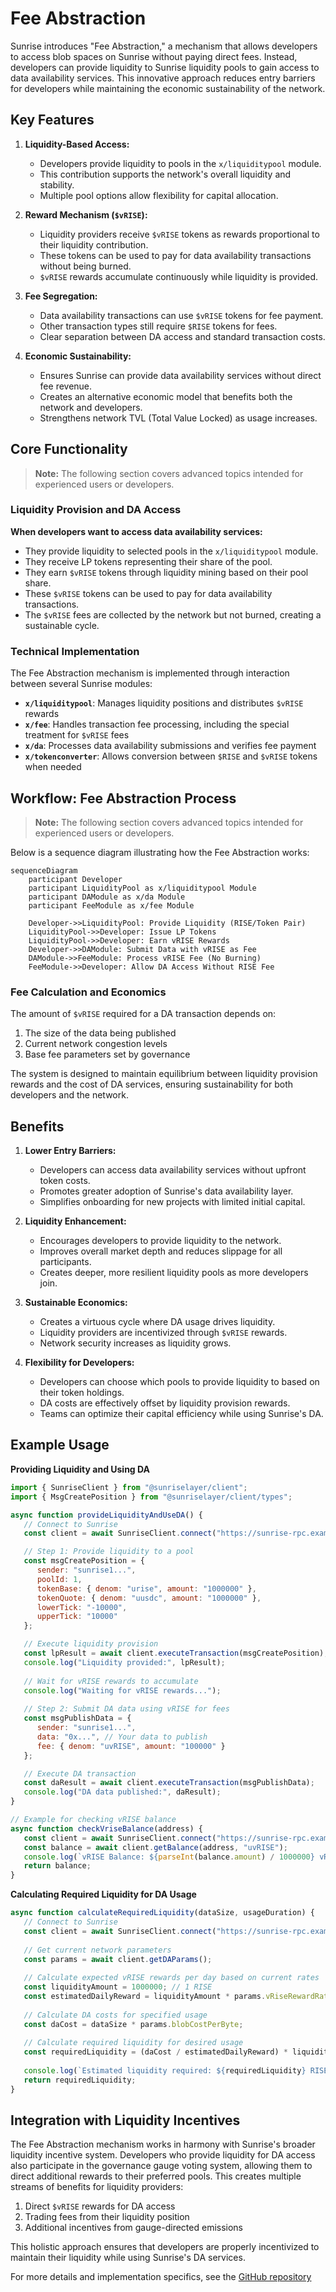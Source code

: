 # Fee Abstraction

Sunrise introduces "Fee Abstraction," a mechanism that allows developers to access blob spaces on Sunrise without paying direct fees. Instead, developers can provide liquidity to Sunrise liquidity pools to gain access to data availability services. This innovative approach reduces entry barriers for developers while maintaining the economic sustainability of the network.

## Key Features

1. **Liquidity-Based Access:**

   - Developers provide liquidity to pools in the `x/liquiditypool` module.
   - This contribution supports the network's overall liquidity and stability.
   - Multiple pool options allow flexibility for capital allocation.

2. **Reward Mechanism (`$vRISE`):**

   - Liquidity providers receive `$vRISE` tokens as rewards proportional to their liquidity contribution.
   - These tokens can be used to pay for data availability transactions without being burned.
   - `$vRISE` rewards accumulate continuously while liquidity is provided.

3. **Fee Segregation:**

   - Data availability transactions can use `$vRISE` tokens for fee payment.
   - Other transaction types still require `$RISE` tokens for fees.
   - Clear separation between DA access and standard transaction costs.

4. **Economic Sustainability:**

   - Ensures Sunrise can provide data availability services without direct fee revenue.
   - Creates an alternative economic model that benefits both the network and developers.
   - Strengthens network TVL (Total Value Locked) as usage increases.

## Core Functionality

> **Note:** The following section covers advanced topics intended for experienced users or developers.

### Liquidity Provision and DA Access

**When developers want to access data availability services:**

- They provide liquidity to selected pools in the `x/liquiditypool` module.
- They receive LP tokens representing their share of the pool.
- They earn `$vRISE` tokens through liquidity mining based on their pool share.
- These `$vRISE` tokens can be used to pay for data availability transactions.
- The `$vRISE` fees are collected by the network but not burned, creating a sustainable cycle.

### Technical Implementation

The Fee Abstraction mechanism is implemented through interaction between several Sunrise modules:

- **`x/liquiditypool`**: Manages liquidity positions and distributes `$vRISE` rewards
- **`x/fee`**: Handles transaction fee processing, including the special treatment for `$vRISE` fees
- **`x/da`**: Processes data availability submissions and verifies fee payment
- **`x/tokenconverter`**: Allows conversion between `$RISE` and `$vRISE` tokens when needed

## Workflow: Fee Abstraction Process

> **Note:** The following section covers advanced topics intended for experienced users or developers.

Below is a sequence diagram illustrating how the Fee Abstraction works:

```mermaid
sequenceDiagram
    participant Developer
    participant LiquidityPool as x/liquiditypool Module
    participant DAModule as x/da Module
    participant FeeModule as x/fee Module

    Developer->>LiquidityPool: Provide Liquidity (RISE/Token Pair)
    LiquidityPool->>Developer: Issue LP Tokens
    LiquidityPool->>Developer: Earn vRISE Rewards
    Developer->>DAModule: Submit Data with vRISE as Fee
    DAModule->>FeeModule: Process vRISE Fee (No Burning)
    FeeModule->>Developer: Allow DA Access Without RISE Fee
```

### Fee Calculation and Economics

The amount of `$vRISE` required for a DA transaction depends on:

1. The size of the data being published
2. Current network congestion levels
3. Base fee parameters set by governance

The system is designed to maintain equilibrium between liquidity provision rewards and the cost of DA services, ensuring sustainability for both developers and the network.

## Benefits

1. **Lower Entry Barriers:**

   - Developers can access data availability services without upfront token costs.
   - Promotes greater adoption of Sunrise's data availability layer.
   - Simplifies onboarding for new projects with limited initial capital.

2. **Liquidity Enhancement:**

   - Encourages developers to provide liquidity to the network.
   - Improves overall market depth and reduces slippage for all participants.
   - Creates deeper, more resilient liquidity pools as more developers join.

3. **Sustainable Economics:**

   - Creates a virtuous cycle where DA usage drives liquidity.
   - Liquidity providers are incentivized through `$vRISE` rewards.
   - Network security increases as liquidity grows.

4. **Flexibility for Developers:**

   - Developers can choose which pools to provide liquidity to based on their token holdings.
   - DA costs are effectively offset by liquidity provision rewards.
   - Teams can optimize their capital efficiency while using Sunrise's DA.

## Example Usage

**Providing Liquidity and Using DA**

```javascript
import { SunriseClient } from "@sunriselayer/client";
import { MsgCreatePosition } from "@sunriselayer/client/types";

async function provideLiquidityAndUseDA() {
   // Connect to Sunrise
   const client = await SunriseClient.connect("https://sunrise-rpc.example.com");

   // Step 1: Provide liquidity to a pool
   const msgCreatePosition = {
      sender: "sunrise1...",
      poolId: 1,
      tokenBase: { denom: "urise", amount: "1000000" },
      tokenQuote: { denom: "uusdc", amount: "1000000" },
      lowerTick: "-10000",
      upperTick: "10000"
   };

   // Execute liquidity provision
   const lpResult = await client.executeTransaction(msgCreatePosition);
   console.log("Liquidity provided:", lpResult);
   
   // Wait for vRISE rewards to accumulate
   console.log("Waiting for vRISE rewards...");
   
   // Step 2: Submit DA data using vRISE for fees
   const msgPublishData = {
      sender: "sunrise1...",
      data: "0x...", // Your data to publish
      fee: { denom: "uvRISE", amount: "100000" }
   };

   // Execute DA transaction
   const daResult = await client.executeTransaction(msgPublishData);
   console.log("DA data published:", daResult);
}

// Example for checking vRISE balance
async function checkVriseBalance(address) {
   const client = await SunriseClient.connect("https://sunrise-rpc.example.com");
   const balance = await client.getBalance(address, "uvRISE");
   console.log(`vRISE Balance: ${parseInt(balance.amount) / 1000000} vRISE`);
   return balance;
}
```

**Calculating Required Liquidity for DA Usage**

```javascript
async function calculateRequiredLiquidity(dataSize, usageDuration) {
   // Connect to Sunrise
   const client = await SunriseClient.connect("https://sunrise-rpc.example.com");
   
   // Get current network parameters
   const params = await client.getDAParams();
   
   // Calculate expected vRISE rewards per day based on current rates
   const liquidityAmount = 1000000; // 1 RISE
   const estimatedDailyReward = liquidityAmount * params.vRiseRewardRate;
   
   // Calculate DA costs for specified usage
   const daCost = dataSize * params.blobCostPerByte;
   
   // Calculate required liquidity for desired usage
   const requiredLiquidity = (daCost / estimatedDailyReward) * liquidityAmount;
   
   console.log(`Estimated liquidity required: ${requiredLiquidity} RISE for ${usageDuration} days`);
   return requiredLiquidity;
}
```

## Integration with Liquidity Incentives

The Fee Abstraction mechanism works in harmony with Sunrise's broader liquidity incentive system. Developers who provide liquidity for DA access also participate in the governance gauge voting system, allowing them to direct additional rewards to their preferred pools. This creates multiple streams of benefits for liquidity providers:

1. Direct `$vRISE` rewards for DA access
2. Trading fees from their liquidity position
3. Additional incentives from gauge-directed emissions

This holistic approach ensures that developers are properly incentivized to maintain their liquidity while using Sunrise's DA services.

For more details and implementation specifics, see the [GitHub repository](https://github.com/sunriselayer/sunrise/tree/liquidstaking/x/liquiditypool)
